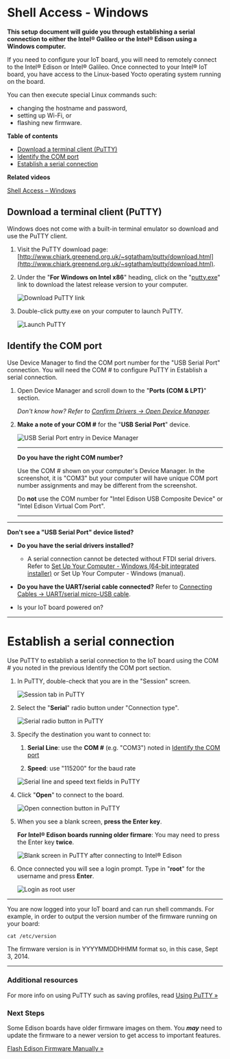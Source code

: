 # Shell Access - Windows

**This setup document will guide you through establishing a serial connection to either the Intel® Galileo or the Intel® Edison using a Windows computer.**

If you need to configure your IoT board, you will need to remotely connect to the Intel® Edison or Intel® Galileo. Once connected to your Intel® IoT board, you have access to the Linux-based Yocto operating system running on the board. 

You can then execute special Linux commands such:

* changing the hostname and password, 
* setting up Wi-Fi, or 
* flashing new firmware.


**Table of contents**

* [Download a terminal client (PuTTY)](#download-a-terminal-client-putty)
* [Identify the COM port](#identify-the-com-port)
* [Establish a serial connection](#establish-a-serial-connection)


**Related videos**

[Shell Access – Windows]()


## Download a terminal client (PuTTY)

Windows does not come with a built-in terminal emulator so download and use the PuTTY client.

1. Visit the PuTTY download page: [http://www.chiark.greenend.org.uk/~sgtatham/putty/download.html](http://www.chiark.greenend.org.uk/~sgtatham/putty/download.html).

2. Under the "**For Windows on Intel x86**" heading, click on the "[putty.exe](http://the.earth.li/~sgtatham/putty/latest/x86/putty.exe)" link to download the latest release version to your computer. 	![Download PuTTY link](images/download_putty.png)

3. Double-click putty.exe on your computer to launch PuTTY.	![Launch PuTTY](images/launch_putty.png)


## Identify the COM port

Use Device Manager to find the COM port number for the "USB Serial Port" connection. You will need the COM # to configure PuTTY in Establish a serial connection.

1. Open Device Manager and scroll down to the "**Ports (COM & LPT)**" section.

	_Don't know how? Refer to [Confirm Drivers → Open Device Manager](../set_up_your_computer-windows/confirm_drivers.md#open-windows-device-manager)._

2. **Make a note of your COM #** for the "**USB Serial Port**" device. 	![USB Serial Port entry in Device Manager](images/device_manager-usb_serial_highlighted.png)

	---

	**Do you have the right COM number?**
	
	Use the COM # shown on your computer's Device Manager. In the screenshot, it is "COM3" but your computer will have unique COM port number assignments and may be different from the screenshot.
	
	Do **not** use the COM number for "Intel Edison USB Composite Device" or "Intel Edison Virtual Com Port".

	---

---

**Don't see a "USB Serial Port" device listed?**

* **Do you have the serial drivers installed?**
	* A serial connection cannot be detected without FTDI serial drivers. Refer to [Set Up Your Computer - Windows (64-bit integrated installer)](../set_up_your_computer-windows/64bit_integrated_installer.md) or Set Up Your Computer - Windows (manual).

* **Do you have the UART/serial cable connected?** Refer to [Connecting Cables → UART/serial micro-USB cable](../assembly-arduino_expansion_board/connecting_cables.md#uartserial-micro-usb-cable).

* Is your IoT board powered on?

---


# Establish a serial connection

Use PuTTY to establish a serial connection to the IoT board using the COM # you noted in the previous Identify the COM port section.

1. In PuTTY, double-check that you are in the "Session" screen. 	![Session tab in PuTTY](images/putty-session_tab.png)

2. Select the "**Serial**" radio button under "Connection type".	![Serial radio button in PuTTY](images/putty-serial_radio_button.png)

3. Specify the destination you want to connect to:

    1. **Serial Line**: use the **COM #** (e.g. "COM3") noted in [Identify the COM port](#identify-the-com-port)

    2. **Speed**: use "115200" for the baud rate	![Serial line and speed text fields in PuTTY](images/putty-serial_line_and_speed.png)

4. Click "**Open**" to connect to the board.	![Open connection button in PuTTY](images/putty-open_button.png)

1. When you see a blank screen, **press the Enter key**.
 	**For Intel® Edison boards running older firmare**: You may need to press the Enter key **twice**.	![Blank screen in PuTTY after connecting to Intel® Edison](images/putty-blank_screen.png)

2. Once connected you will see a login prompt. Type in "**root**" for the username and press **Enter**.	![Login as root user](images/putty-login_as_root.png)

---

You are now logged into your IoT board and can run shell commands. 
For example, in order to output the version number of the firmware running on your board:

```
cat /etc/version
```

The firmware version is in YYYYMMDDHHMM format so, in this case, Sept 3, 2014.

---

### Additional resources

For more info on using PuTTY such as saving profiles, read [Using PuTTY »](using_putty.md)


### Next Steps

Some Edison boards have older firmware images on them. You **_may_** need to update the firmware to a newer version to get access to important features.

[Flash Edison Firmware Manually »](../flash_firmware/manual.md)




